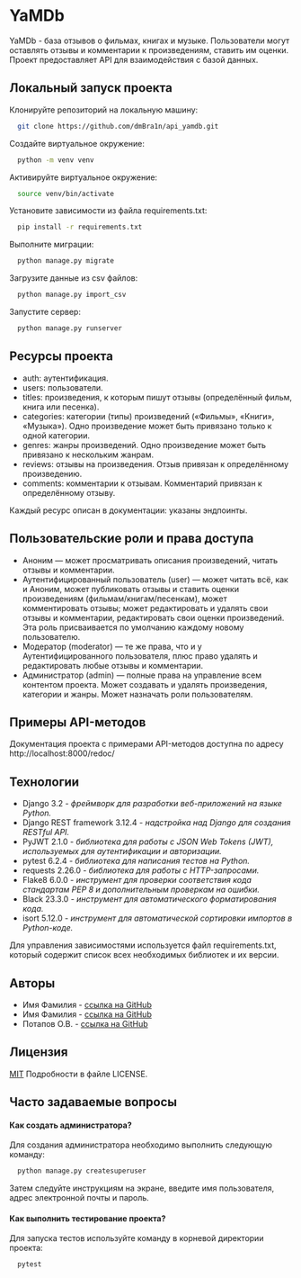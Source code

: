 # YaMDb

YaMDb - база отзывов о фильмах, книгах и музыке. Пользователи могут оставлять отзывы и комментарии к произведениям, ставить им оценки. Проект предоставляет API для взаимодействия с базой данных.

## Локальный запуск проекта

Клонируйте репозиторий на локальную машину:

```bash
  git clone https://github.com/dmBra1n/api_yamdb.git
```

Создайте виртуальное окружение:

```bash
  python -m venv venv
```

Активируйте виртуальное окружение:

```bash
  source venv/bin/activate
```

Установите зависимости из файла requirements.txt:

```bash
  pip install -r requirements.txt
```

Выполните миграции:

```bash
  python manage.py migrate
```

Загрузите данные из csv файлов:

```bash
  python manage.py import_csv
```

Запустите сервер:

```bash
  python manage.py runserver

```

## Ресурсы проекта

- auth: аутентификация.
- users: пользователи.
- titles: произведения, к которым пишут отзывы (определённый фильм, книга или песенка).
- categories: категории (типы) произведений («Фильмы», «Книги», «Музыка»). Одно произведение может быть привязано только к одной категории.
- genres: жанры произведений. Одно произведение может быть привязано к нескольким жанрам.
- reviews: отзывы на произведения. Отзыв привязан к определённому произведению.
- comments: комментарии к отзывам. Комментарий привязан к определённому отзыву.

Каждый ресурс описан в документации: указаны эндпоинты.

## Пользовательские роли и права доступа

- Аноним — может просматривать описания произведений, читать отзывы и комментарии.
- Аутентифицированный пользователь (user) — может читать всё, как и Аноним, может публиковать отзывы и ставить оценки произведениям (фильмам/книгам/песенкам), может комментировать отзывы; может редактировать и удалять свои отзывы и комментарии, редактировать свои оценки произведений. Эта роль присваивается по умолчанию каждому новому пользователю.
- Модератор (moderator) — те же права, что и у Аутентифицированного пользователя, плюс право удалять и редактировать любые отзывы и комментарии.
- Администратор (admin) — полные права на управление всем контентом проекта. Может создавать и удалять произведения, категории и жанры. Может назначать роли пользователям.

## Примеры API-методов

Документация проекта с примерами API-методов доступна по адресу http://localhost:8000/redoc/

## Технологии

- Django 3.2 - _фреймворк для разработки веб-приложений на языке Python._
- Django REST framework 3.12.4 - _надстройка над Django для создания RESTful API._
- PyJWT 2.1.0 - _библиотека для работы с JSON Web Tokens (JWT), используемых для аутентификации и авторизации._
- pytest 6.2.4 - _библиотека для написания тестов на Python._
- requests 2.26.0 - _библиотека для работы с HTTP-запросами._
- Flake8 6.0.0 - _инструмент для проверки соответствия кода стандартам PEP 8 и дополнительным проверкам на ошибки._
- Black 23.3.0 - _инструмент для автоматического форматирования кода._
- isort 5.12.0 - _инструмент для автоматической сортировки импортов в Python-коде._

Для управления зависимостями используется файл requirements.txt, который содержит список всех необходимых библиотек и их версии.

## Авторы

- Имя Фамилия - [ссылка на GitHub](https://github.com/username)
- Имя Фамилия - [ссылка на GitHub](https://github.com/username)
- Потапов О.В. - [ссылка на GitHub](https://github.com/username)

## Лицензия

[MIT](https://choosealicense.com/licenses/mit/)
Подробности в файле LICENSE.


## Часто задаваемые вопросы

#### Как создать администратора?

Для создания администратора необходимо выполнить следующую команду:

```bash
  python manage.py createsuperuser
```

Затем следуйте инструкциям на экране, введите имя пользователя, адрес электронной почты и пароль.

#### Как выполнить тестирование проекта?

Для запуска тестов используйте команду в корневой директории проекта:

```bash
  pytest
```

